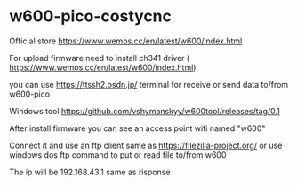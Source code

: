 # w600-pico-costycnc

Official store https://www.wemos.cc/en/latest/w600/index.html

For upload firmware need to install ch341 driver ( https://www.wemos.cc/en/latest/w600/index.html)

you can use https://ttssh2.osdn.jp/ terminal for receive or send data to/from w600-pico

Windows tool https://github.com/vshymanskyy/w600tool/releases/tag/0.1 

After install firmware you can see an access point wifi named "w600" 

Connect it and use an ftp client same as https://filezilla-project.org/  or use windows dos ftp command to put or read file to/from w600

The ip will be 192.168.43.1 same as risponse 
